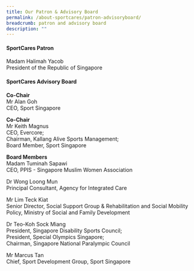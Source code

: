 ```yaml
---
title: Our Patron & Advisory Board
permalink: /about-sportcares/patron-advisoryboard/
breadcrumb: patron and advisory board
description: ""
---
```

#### **SportCares Patron**
Madam Halimah Yacob <br> President of the Republic of Singapore

#### **SportCares Advisory Board** <br> 
**Co-Chair** <br>
Mr Alan Goh <br>
CEO, Sport Singapore

**Co-Chair**<br>
Mr Keith Magnus <br> 
CEO, Evercore; <br>
Chairman, Kallang Alive Sports Management; <br>
Board Member, Sport Singapore

**Board Members**<br>
Madam Tuminah Sapawi <br>
CEO, PPIS - Singapore Muslim Women Association

Dr Wong Loong Mun <br>
Principal Consultant, Agency for Integrated Care

Mr Lim Teck Kiat <br>
Senior Director, Social Support Group &amp; Rehabilitation and Social Mobility Policy, Ministry of Social and Family Development

Dr Teo-Koh Sock Miang <br>
President, Singapore Disability Sports Council; <br>
President, Special Olympics Singapore; <br>
Chairman, Singapore National Paralympic Council

Mr Marcus Tan <br>
Chief, Sport Development Group, Sport Singapore